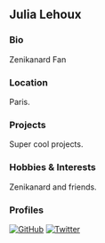 ## Julia Lehoux

### Bio
Zenikanard Fan 

### Location
Paris.

### Projects
Super cool projects. 

### Hobbies & Interests
Zenikanard and friends.

### Profiles
[![GitHub][github-img]](https://github.com/JuliaLehoux) 
[![Twitter][twitter-img]](https://twitter.com/julia_lehoux)
  
<!-- Don't edit the below 2 lines -->
[twitter-img]: https://i.imgur.com/wWzX9uB.png
[github-img]: https://i.imgur.com/9I6NRUm.png
